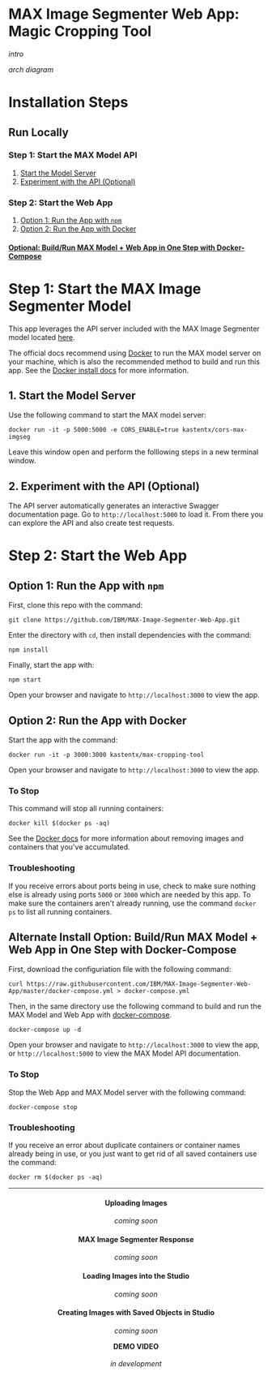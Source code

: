 # MAX Image Segmenter Web App: Magic Cropping Tool

_intro_

_arch diagram_


# Installation Steps

## Run Locally

### Step 1: Start the MAX Model API
1. [Start the Model Server](#1-start-the-model-server)
2. [Experiment with the API (Optional)](#2-experiment-with-the-api-optional)

### Step 2: Start the Web App

1. [Option 1: Run the App with `npm`](#option-1-run-the-app-with-npm)
2. [Option 2: Run the App with Docker](#option-2-run-the-app-with-docker)

#### [Optional: Build/Run MAX Model + Web App in One Step with Docker-Compose](#alternate-install-option-buildrun-max-model--web-app-in-one-step-with-docker-compose)

# Step 1: Start the MAX Image Segmenter Model

This app leverages the API server included with the MAX Image Segmenter model located [here](https://github.com/IBM/MAX-Image-Segmenter). 

The official docs recommend using [Docker](https://docs.docker.com/) to run the MAX model server on your machine, which is also the recommended method to build and run this app. See the [Docker install docs](https://docs.docker.com/install/) for more information.

## 1. Start the Model Server

Use the following command to start the MAX model server:  
```
docker run -it -p 5000:5000 -e CORS_ENABLE=true kastentx/cors-max-imgseg
```  

Leave this window open and perform the folllowing steps in a new terminal window.

## 2. Experiment with the API (Optional)

The API server automatically generates an interactive Swagger documentation page.
Go to `http://localhost:5000` to load it. From there you can explore the API and also create test requests.

# Step 2: Start the Web App

## Option 1: Run the App with `npm`

First, clone this repo with the command: 
```
git clone https://github.com/IBM/MAX-Image-Segmenter-Web-App.git
```

Enter the directory with `cd`, then install dependencies with the command: 
```
npm install
```

Finally, start the app with: 
```
npm start
```

Open your browser and navigate to `http://localhost:3000` to view the app.

## Option 2: Run the App with Docker

Start the app with the command: 
```
docker run -it -p 3000:3000 kastentx/max-cropping-tool
```   

Open your browser and navigate to `http://localhost:3000` to view the app.

### To Stop

This command will stop all running containers:  
```
docker kill $(docker ps -aq)
```

See the [Docker docs](https://docs.docker.com/) for more information about removing images and containers that you've accumulated. 

### Troubleshooting

If you receive errors about ports being in use, check to make sure nothing else is already using ports `5000` or `3000` which are needed by this app. To make sure the containers aren't already running, use the command `docker ps` to list all running containers.

## Alternate Install Option: Build/Run MAX Model + Web App in One Step with Docker-Compose

First, download the configuriation file with the following command:  
```
curl https://raw.githubusercontent.com/IBM/MAX-Image-Segmenter-Web-App/master/docker-compose.yml > docker-compose.yml
```

Then, in the same directory use the following command to build and run the MAX Model and Web App with [docker-compose](https://docs.docker.com/compose/).
```
docker-compose up -d
```

Open your browser and navigate to `http://localhost:3000` to view the app, 
or `http://localhost:5000` to view the MAX Model API documentation.

### To Stop

Stop the Web App and MAX Model server with the following command: 
```
docker-compose stop
```

### Troubleshooting

If you receive an error about duplicate containers or container names already being in use, or you just want to get rid of all saved containers use the command:
```
docker rm $(docker ps -aq)
```

<hr>
<div style="text-align: center">

#### Uploading Images
<i>coming soon</i>

#### MAX Image Segmenter Response
<i>coming soon</i>

#### Loading Images into the Studio
<i>coming soon</i>

#### Creating Images with Saved Objects in Studio
<i>coming soon</i>

<b>DEMO VIDEO</b> <br>  
<i>in development</i>
</div>
